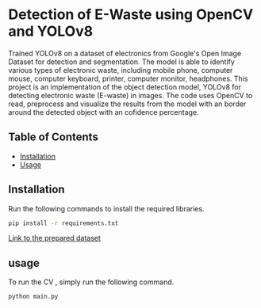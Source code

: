# Detection of E-Waste using OpenCV and YOLOv8

Trained YOLOv8 on a dataset of electronics from Google's Open Image Dataset for detection and segmentation. The model is able to identify various types of electronic waste, including mobile phone, computer mouse, computer keyboard, printer, computer monitor, headphones.
This project is an implementation of the object detection model, YOLOv8 for detecting electronic  waste (E-waste) in images. The code uses OpenCV to read, preprocess and visualize the results from the model with an border around the detected object with an cofidence percentage.
## Table of Contents

- [Installation](#installation)
- [Usage](#usage)


## Installation

Run the following commands to install the required libraries.
```bash
pip install -r requirements.txt
```

[Link to the prepared dataset](#https://drive.google.com/drive/folders/1YBtsNDSrWJjjTbAtVTglOW_B_BOz2-eY?usp=sharing)

## usage

To run the CV , simply run the following command.
```bash
python main.py
```

